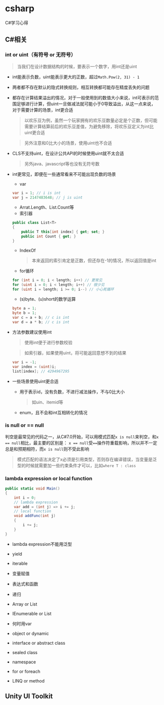 # csharp

C#学习心得

## C#相关

### int or uint（有符号 or 无符号）

> 当我们在设计数据结构的时候，要表示一个数字，用int还是uint

* int能表示负数，uint能表示更大的正数，超过`Math.Pow(2, 31) - 1`
* 两者都不存在默认的隐式转换规则，相互转换都可能存在精度丢失的问题
* 都存在计算结果溢出的情况，对于一般使用到的数值大小来说，int可表示的范围足够进行计算，但uint一旦做减法就可能小于0导致溢出，从这一点来说，对于需要计算的场景，int更合适
    > 以欢乐豆为例，虽然一个玩家拥有的欢乐豆数量必定是个正数，但可能需要计算结算前后的欢乐豆差值，为避免移除，将欢乐豆定义为int比uint更合适

    > 另外注意和0比大小的场景，使用uint也不合适
* CLS不支持uint，在设计公共API的时候使用uint就不太合适
    > 另外java、javascript等也没有无符号数
* int更常见，即便在一些通常看来不可能出现负数的场景
    * var
    ```c#
    var i = 1; // i is int
    var j = 2147483648; // j is uint
    ```
    * Arrat.Length、List.Count等
    * 索引器
    ```c#
    public class List<T>
    {
        public T this[int index] { get; set; }
        public int Count { get; }
    }
    ```
    * IndexOf
        > 本来返回的索引肯定是正数，但还存在-1的情况，所以返回值是int
    * for循环
    ```c#
    for (int i = 0; i < length; i++) // 更常见
    for (uint i = 0; i < length; i++) // 很少见
    for (uint i = length; i >= 0; i--) // 小心死循环
    ```
    * (s)byte、(u)short的数学运算
    ```c#
    byte a = 1;
    byte b = 1;
    var c = a + b; // c is int
    var d = a * b; // c is int
    ```
* 方法参数建议使用int
    > 使用int便于进行参数校验

    > 如索引器，如果使用uint，将可能返回意想不到的结果
    ```c#
    var i = -1;
    var index = (uint)i;
    list[index]; // 4294967295
    ```
* 一些场景使用uint更合适
    * 用于表示id，没有负数，不进行减法操作，不与0比大小
        > 如uin、itemid等
    * enum，且不会和int互相转化的情况

### is null or == null

判空是最常见的代码之一，从C#7.0开始，可以用模式匹配`x is null`来判空，和`x == null`相比，最主要的区别是：
`x == null`受`==`操作符重载影响，所以并不一定总是和预期相符，而`x is null`则不受此影响

> 模式匹配的语法决定了x必须是引用类型，否则存在编译错误，当变量是泛型的时候就需要加一些约束条件才可以，比如`where T : class`

### lambda expression or local function

```c#
public static void Main()
{
    int i = 0;
    // lambda expression
    var add = (int j) => i += j;
    // local function
    void addFunc(int j)
    {
        i += j;
    }
}
```

* lambda expression不能用泛型
* yield
* iterable
* 变量赋值
* 表达式和函数
* 递归

* Array or List
* IEnumerable or List
* 何时用var
* object or dynamic
* interface or abstract class
* sealed class
* namespace
* for or foreach
* LINQ or method

## Unity UI Toolkit
